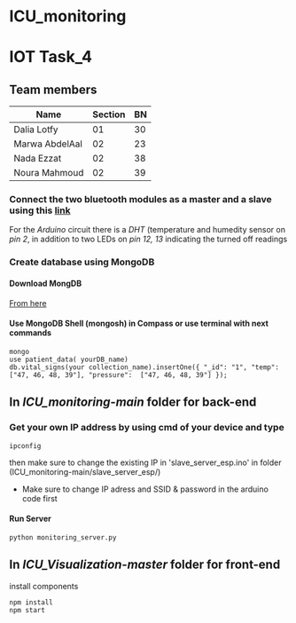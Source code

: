 # ICU_monitoring

# IOT Task_4

## Team members
| Name  | Section| BN |
| ------------- | ------------- |------------- |
|Dalia Lotfy| 01| 30|
|Marwa AbdelAal| 02| 23|
|Nada Ezzat |02 |38  |
|Noura Mahmoud |02 |39|


### Connect the two bluetooth modules as a master and a slave using this [link](https://www.youtube.com/watch?v=hyME1osgr7s.md)

For the *Arduino* circuit there is a *DHT* (temperature and humedity sensor on *pin 2*, in addition to two LEDs on *pin 12, 13* indicating the turned off readings

### Create database using MongoDB

#### Download MongDB 
[From here](https://www.mongodb.com/try/download/community)

#### Use MongoDB Shell (mongosh)   in Compass or use terminal with next commands 

```
mongo
use patient_data( yourDB_name)
db.vital_signs(your collection_name).insertOne({ "_id": "1", "temp": ["47, 46, 48, 39"], "pressure":  ["47, 46, 48, 39"] });
```

## In *ICU_monitoring-main* folder for back-end


### Get your own IP address by using cmd of your device and type 
```
ipconfig
```

then make sure to change the existing IP in 'slave_server_esp.ino' in folder (ICU_monitoring-main/slave_server_esp/)

- Make sure to change IP adress and SSID & password in the arduino code first

#### Run Server 
```
python monitoring_server.py
```
## In *ICU_Visualization-master* folder for front-end
install components
```
npm install
npm start
```
